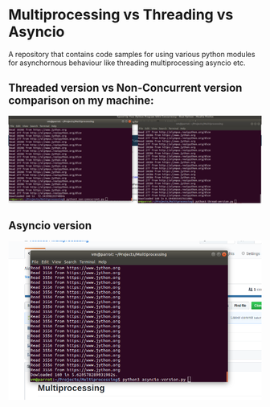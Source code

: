 # Multiprocessing vs Threading vs Asyncio
A repository that contains code samples for using various python modules for asynchornous behaviour like threading multiprocessing asyncio etc.
## Threaded version vs Non-Concurrent version comparison on my machine:
![comparison](https://github.com/vcode11/Multiprocessing/blob/master/assets/normal-vs-thread.png)
## Asyncio version 
![alt_text](https://github.com/vcode11/Multiprocessing/blob/master/assets/asyncio.png)
